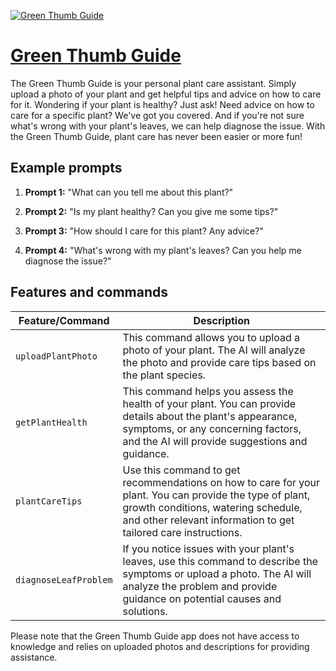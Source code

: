[![Green Thumb Guide](https://files.oaiusercontent.com/file-6RmvrxzpsPt3H5BTi3Zi7tW2?se=2123-10-17T04%3A12%3A14Z&sp=r&sv=2021-08-06&sr=b&rscc=max-age%3D31536000%2C%20immutable&rscd=attachment%3B%20filename%3D89ddabf0-e3f5-48e0-9516-bd70354b51e1.png&sig=y2eL/ANaFkYE9%2BiFQI9MOV%2BpeC9jPiUvBA9xotbBf8I%3D)](https://chat.openai.com/g/g-dg4AOrihK-green-thumb-guide)

# [Green Thumb Guide](https://chat.openai.com/g/g-dg4AOrihK-green-thumb-guide)

The Green Thumb Guide is your personal plant care assistant. Simply upload a photo of your plant and get helpful tips and advice on how to care for it. Wondering if your plant is healthy? Just ask! Need advice on how to care for a specific plant? We've got you covered. And if you're not sure what's wrong with your plant's leaves, we can help diagnose the issue. With the Green Thumb Guide, plant care has never been easier or more fun!

## Example prompts

1. **Prompt 1:** "What can you tell me about this plant?"

2. **Prompt 2:** "Is my plant healthy? Can you give me some tips?"

3. **Prompt 3:** "How should I care for this plant? Any advice?"

4. **Prompt 4:** "What's wrong with my plant's leaves? Can you help me diagnose the issue?"

## Features and commands

| Feature/Command | Description |
| --- | --- |
| `uploadPlantPhoto` | This command allows you to upload a photo of your plant. The AI will analyze the photo and provide care tips based on the plant species. |
| `getPlantHealth` | This command helps you assess the health of your plant. You can provide details about the plant's appearance, symptoms, or any concerning factors, and the AI will provide suggestions and guidance. |
| `plantCareTips` | Use this command to get recommendations on how to care for your plant. You can provide the type of plant, growth conditions, watering schedule, and other relevant information to get tailored care instructions. |
| `diagnoseLeafProblem` | If you notice issues with your plant's leaves, use this command to describe the symptoms or upload a photo. The AI will analyze the problem and provide guidance on potential causes and solutions. |

Please note that the Green Thumb Guide app does not have access to knowledge and relies on uploaded photos and descriptions for providing assistance.